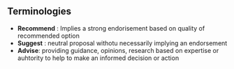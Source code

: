 ## Terminologies

- **Recommend** : Implies a strong endorisement based on quality of recommended option
- **Suggest** : neutral proposal withotu necessarily implying an endorsement
- **Advise**: providing guidance, opinions, research based on expertise or auhtority to help to make an informed decision or action
